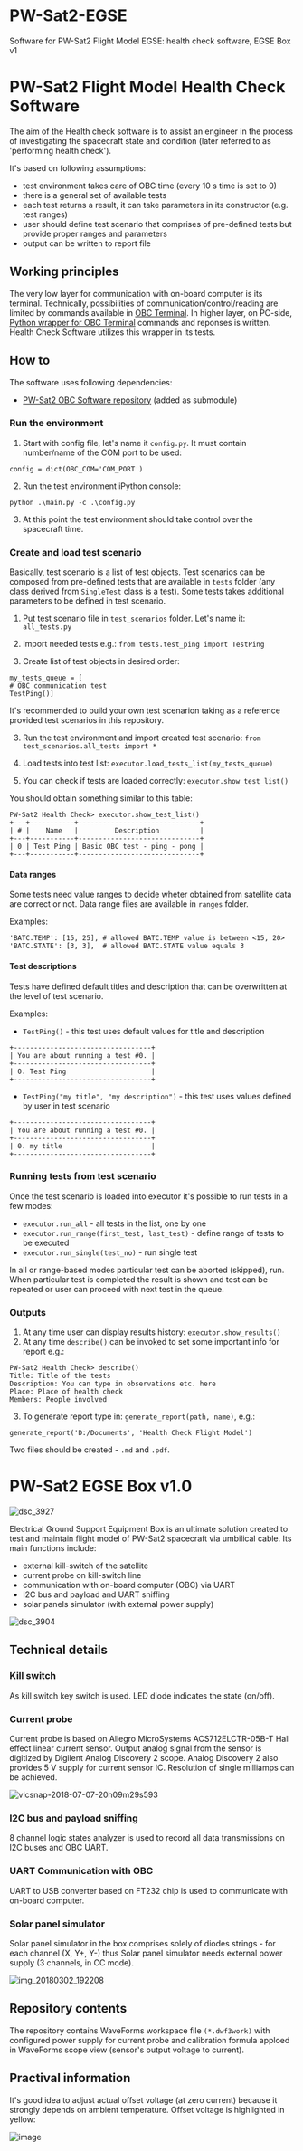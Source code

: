 # PW-Sat2-EGSE
Software for PW-Sat2 Flight Model EGSE: health check software, EGSE Box v1

# PW-Sat2 Flight Model Health Check Software

The aim of the Health check software is to assist an engineer in the process of investigating the spacecraft state and condition (later referred to as 'performing health check').

It's based on following assumptions:
* test environment takes care of OBC time (every 10 s time is set to 0)
* there is a general set of available tests
* each test returns a result, it can take parameters in its constructor (e.g. test ranges)
* user should define test scenario that comprises of pre-defined tests but provide proper ranges and parameters
* output can be written to report file

## Working principles

The very low layer for communication with on-board computer is its terminal. Technically, possibilities of communication/control/reading are limited by commands available in [OBC Terminal](https://github.com/PW-Sat2/PWSat2OBC/blob/master/src/terminal.cpp#L7). In higher layer, on PC-side, [Python wrapper for OBC Terminal](https://github.com/PW-Sat2/PWSat2OBC/tree/master/integration_tests/obc) commands and reponses is written. Health Check Software utilizes this wrapper in its tests.

## How to

The software uses following dependencies:

* [PW-Sat2 OBC Software repository](https://github.com/PW-Sat2/PWSat2OBC) (added as submodule)

### Run the environment

1. Start with config file, let's name it `config.py`. It must contain number/name of the COM port to be used:

```
config = dict(OBC_COM='COM_PORT')
```

2. Run the test environment iPython console:

```python .\main.py -c .\config.py```

3. At this point the test environment should take control over the spacecraft time.

### Create and load test scenario

Basically, test scenario is a list of test objects. Test scenarios can be composed from pre-defined tests that are available in `tests` folder (any class derived from `SingleTest` class is a test). Some tests takes additional parameters to be defined in test scenario.

1. Put test scenario file in `test_scenarios` folder. Let's name it: `all_tests.py`

2. Import needed tests e.g.: `from tests.test_ping import TestPing`

2. Create list of test objects in desired order:

```
my_tests_queue = [
# OBC communication test
TestPing()]
```

It's recommended to build your own test scenarion taking as a reference provided test scenarios in this repository.

3. Run the test environment and import created test scenario:
`from test_scenarios.all_tests import *`

4. Load tests into test list:
`executor.load_tests_list(my_tests_queue)`

5. You can check if tests are loaded correctly:
`executor.show_test_list()`

You should obtain something similar to this table:
```
PW-Sat2 Health Check> executor.show_test_list()
+---+-----------+------------------------------+
| # |    Name   |         Description          |
+---+-----------+------------------------------+
| 0 | Test Ping | Basic OBC test - ping - pong |
+---+-----------+------------------------------+
```

#### Data ranges

Some tests need value ranges to decide wheter obtained from satellite data are correct or not. Data range files are available in `ranges` folder.

Examples:
```
'BATC.TEMP': [15, 25], # allowed BATC.TEMP value is between <15, 20>
'BATC.STATE': [3, 3],  # allowed BATC.STATE value equals 3
```

#### Test descriptions
Tests have defined default titles and description that can be overwritten at the level of test scenario.

Examples:
* `TestPing()` - this test uses default values for title and description

```
+----------------------------------+
| You are about running a test #0. |
+----------------------------------+
| 0. Test Ping                     |
+----------------------------------+
```

* `TestPing("my title", "my description")` - this test uses values defined by user in test scenario

```
+----------------------------------+
| You are about running a test #0. |
+----------------------------------+
| 0. my title                      |
+----------------------------------+
```

### Running tests from test scenario

Once the test scenario is loaded into executor it's possible to run tests in a few modes:
* `executor.run_all` - all tests in the list, one by one
* `executor.run_range(first_test, last_test)` - define range of tests to be executed
* `executor.run_single(test_no)` - run single test

In all or range-based modes particular test can be aborted (skipped), run. When particular test is completed the result is shown and test can be repeated or user can proceed with next test in the queue.

### Outputs

1. At any time user can display results history: `executor.show_results()`
2. At any time `describe()` can be invoked to set some important info for report e.g.:
```
PW-Sat2 Health Check> describe()
Title: Title of the tests
Description: You can type in observations etc. here
Place: Place of health check
Members: People involved
```
3. To generate report type in: `generate_report(path, name)`, e.g.:
```
generate_report('D:/Documents', 'Health Check Flight Model')
```
Two files should be created - `.md` and `.pdf`.



# PW-Sat2 EGSE Box v1.0

![dsc_3927](https://user-images.githubusercontent.com/6267528/42413528-b9d6f1a8-8222-11e8-9e28-1fd7c849faef.JPG)

Electrical Ground Support Equipment Box is an ultimate solution created to test and maintain flight model of PW-Sat2 spacecraft via umbilical cable. Its main functions include:
* external kill-switch of the satellite
* current probe on kill-switch line
* communication with on-board computer (OBC) via UART
* I2C bus and payload and UART sniffing
* solar panels simulator (with external power supply)

![dsc_3904](https://user-images.githubusercontent.com/6267528/42413513-806ea3ca-8222-11e8-9bac-681745ecf1c2.JPG)



## Technical details

### Kill switch
As kill switch key switch is used. LED diode indicates the state (on/off).

### Current probe

Current probe is based on Allegro MicroSystems ACS712ELCTR-05B-T Hall effect linear current sensor. Output analog signal from the sensor is digitized by Digilent Analog Discovery 2 scope. Analog Discovery 2 also provides 5 V supply for current sensor IC. Resolution of single milliamps can be achieved.

![vlcsnap-2018-07-07-20h09m29s593](https://user-images.githubusercontent.com/6267528/42413502-26df1510-8222-11e8-968d-9449a5192b0c.png)

### I2C bus and payload sniffing

8 channel logic states analyzer is used to record all data transmissions on I2C buses and OBC UART.

### UART Communication with OBC

UART to USB converter based on FT232 chip is used to communicate with on-board computer.

### Solar panel simulator

Solar panel simulator in the box comprises solely of diodes strings - for each channel (X, Y+, Y-) thus Solar panel simulator needs external power supply (3 channels, in CC mode).

![img_20180302_192208](https://user-images.githubusercontent.com/6267528/42413545-16c678e8-8223-11e8-83e0-b5dc84e1e0ca.jpg)

## Repository contents

The repository contains WaveForms workspace file `(*.dwf3work)` with configured power supply for current probe and calibration formula apploed in WaveForms scope view (sensor's output voltage to current).

## Practival information
It's good idea to adjust actual offset voltage (at zero current) because it strongly depends on ambient temperature.
Offset voltage is highlighted in yellow:

![image](https://user-images.githubusercontent.com/6267528/42413646-b87bf036-8224-11e8-9ef0-7db59b9c4a27.png)

